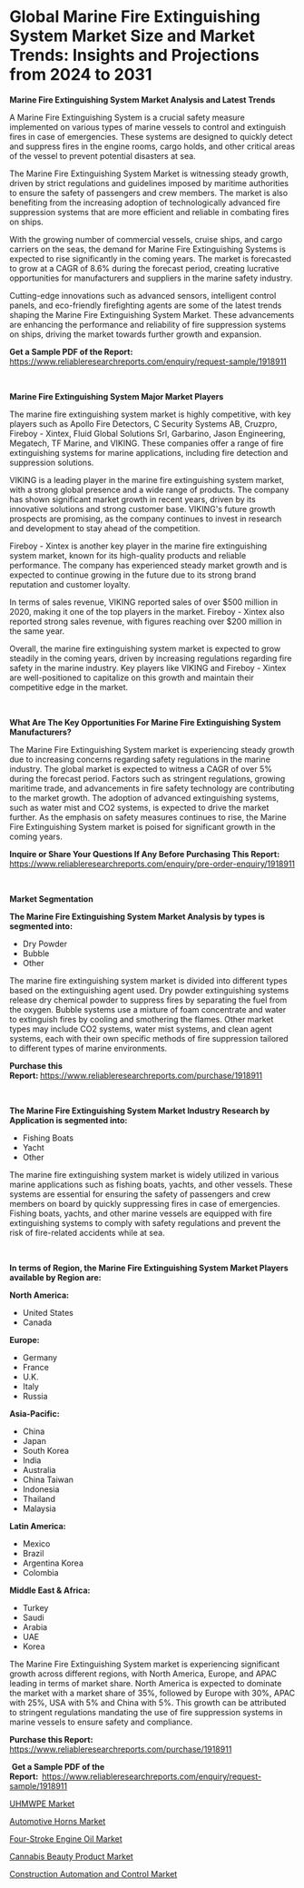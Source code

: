 <p><h1>Global Marine Fire Extinguishing System Market Size and Market Trends: Insights and Projections from 2024 to 2031</h1></p><p><strong>Marine Fire Extinguishing System Market Analysis and Latest Trends</strong></p>
<p><p>A Marine Fire Extinguishing System is a crucial safety measure implemented on various types of marine vessels to control and extinguish fires in case of emergencies. These systems are designed to quickly detect and suppress fires in the engine rooms, cargo holds, and other critical areas of the vessel to prevent potential disasters at sea.</p><p>The Marine Fire Extinguishing System Market is witnessing steady growth, driven by strict regulations and guidelines imposed by maritime authorities to ensure the safety of passengers and crew members. The market is also benefiting from the increasing adoption of technologically advanced fire suppression systems that are more efficient and reliable in combating fires on ships.</p><p>With the growing number of commercial vessels, cruise ships, and cargo carriers on the seas, the demand for Marine Fire Extinguishing Systems is expected to rise significantly in the coming years. The market is forecasted to grow at a CAGR of 8.6% during the forecast period, creating lucrative opportunities for manufacturers and suppliers in the marine safety industry.</p><p>Cutting-edge innovations such as advanced sensors, intelligent control panels, and eco-friendly firefighting agents are some of the latest trends shaping the Marine Fire Extinguishing System Market. These advancements are enhancing the performance and reliability of fire suppression systems on ships, driving the market towards further growth and expansion.</p></p>
<p><strong>Get a Sample PDF of the Report:&nbsp;</strong> <a href="https://www.reliableresearchreports.com/enquiry/request-sample/1918911">https://www.reliableresearchreports.com/enquiry/request-sample/1918911</a></p>
<p>&nbsp;</p>
<p><strong>Marine Fire Extinguishing System Major Market Players</strong></p>
<p><p>The marine fire extinguishing system market is highly competitive, with key players such as Apollo Fire Detectors, C Security Systems AB, Cruzpro, Fireboy - Xintex, Fluid Global Solutions Srl, Garbarino, Jason Engineering, Megatech, TF Marine, and VIKING. These companies offer a range of fire extinguishing systems for marine applications, including fire detection and suppression solutions.</p><p>VIKING is a leading player in the marine fire extinguishing system market, with a strong global presence and a wide range of products. The company has shown significant market growth in recent years, driven by its innovative solutions and strong customer base. VIKING's future growth prospects are promising, as the company continues to invest in research and development to stay ahead of the competition.</p><p>Fireboy - Xintex is another key player in the marine fire extinguishing system market, known for its high-quality products and reliable performance. The company has experienced steady market growth and is expected to continue growing in the future due to its strong brand reputation and customer loyalty.</p><p>In terms of sales revenue, VIKING reported sales of over $500 million in 2020, making it one of the top players in the market. Fireboy - Xintex also reported strong sales revenue, with figures reaching over $200 million in the same year.</p><p>Overall, the marine fire extinguishing system market is expected to grow steadily in the coming years, driven by increasing regulations regarding fire safety in the marine industry. Key players like VIKING and Fireboy - Xintex are well-positioned to capitalize on this growth and maintain their competitive edge in the market.</p></p>
<p>&nbsp;</p>
<p><strong>What Are The Key Opportunities For Marine Fire Extinguishing System Manufacturers?</strong></p>
<p><p>The Marine Fire Extinguishing System market is experiencing steady growth due to increasing concerns regarding safety regulations in the marine industry. The global market is expected to witness a CAGR of over 5% during the forecast period. Factors such as stringent regulations, growing maritime trade, and advancements in fire safety technology are contributing to the market growth. The adoption of advanced extinguishing systems, such as water mist and CO2 systems, is expected to drive the market further. As the emphasis on safety measures continues to rise, the Marine Fire Extinguishing System market is poised for significant growth in the coming years.</p></p>
<p><strong>Inquire or Share Your Questions If Any Before Purchasing This Report:</strong> <a href="https://www.reliableresearchreports.com/enquiry/pre-order-enquiry/1918911">https://www.reliableresearchreports.com/enquiry/pre-order-enquiry/1918911</a></p>
<p>&nbsp;</p>
<p><strong>Market Segmentation</strong></p>
<p><strong>The Marine Fire Extinguishing System Market Analysis by types is segmented into:</strong></p>
<p><ul><li>Dry Powder</li><li>Bubble</li><li>Other</li></ul></p>
<p><p>The marine fire extinguishing system market is divided into different types based on the extinguishing agent used. Dry powder extinguishing systems release dry chemical powder to suppress fires by separating the fuel from the oxygen. Bubble systems use a mixture of foam concentrate and water to extinguish fires by cooling and smothering the flames. Other market types may include CO2 systems, water mist systems, and clean agent systems, each with their own specific methods of fire suppression tailored to different types of marine environments.</p></p>
<p><strong>Purchase this Report:&nbsp;</strong><a href="https://www.reliableresearchreports.com/purchase/1918911">https://www.reliableresearchreports.com/purchase/1918911</a></p>
<p>&nbsp;</p>
<p><strong>The Marine Fire Extinguishing System Market Industry Research by Application is segmented into:</strong></p>
<p><ul><li>Fishing Boats</li><li>Yacht</li><li>Other</li></ul></p>
<p><p>The marine fire extinguishing system market is widely utilized in various marine applications such as fishing boats, yachts, and other vessels. These systems are essential for ensuring the safety of passengers and crew members on board by quickly suppressing fires in case of emergencies. Fishing boats, yachts, and other marine vessels are equipped with fire extinguishing systems to comply with safety regulations and prevent the risk of fire-related accidents while at sea.</p></p>
<p>&nbsp;</p>
<p><strong>In terms of Region, the Marine Fire Extinguishing System Market Players available by Region are:</strong></p>
<p>
    <p> <strong> North America: </strong>
        <ul>
            <li>United States</li>
            <li>Canada</li>
        </ul>
        </p> 
    <p> <strong> Europe: </strong>
        <ul>
            <li>Germany</li>
            <li>France</li>
            <li>U.K.</li>
            <li>Italy</li>
            <li>Russia</li>
        </ul>
        </p> 
    <p> <strong> Asia-Pacific: </strong>
        <ul>
            <li>China</li>
            <li>Japan</li>
            <li>South Korea</li>
            <li>India</li>
            <li>Australia</li>
            <li>China Taiwan</li>
            <li>Indonesia</li>
            <li>Thailand</li>
            <li>Malaysia</li>
        </ul>
        </p> 
    <p> <strong> Latin America: </strong>
        <ul>
            <li>Mexico</li>
            <li>Brazil</li>
            <li>Argentina Korea</li>
            <li>Colombia</li>
        </ul>
        </p> 
    <p> <strong> Middle East & Africa: </strong>
        <ul>
            <li>Turkey</li>
            <li>Saudi</li>
            <li>Arabia</li>
            <li>UAE</li>
            <li>Korea</li>
        </ul>
    </p>
    </p>
<p><p>The Marine Fire Extinguishing System market is experiencing significant growth across different regions, with North America, Europe, and APAC leading in terms of market share. North America is expected to dominate the market with a market share of 35%, followed by Europe with 30%, APAC with 25%, USA with 5% and China with 5%. This growth can be attributed to stringent regulations mandating the use of fire suppression systems in marine vessels to ensure safety and compliance.</p></p>
<p><strong>Purchase this Report: </strong><a href="https://www.reliableresearchreports.com/purchase/1918911">https://www.reliableresearchreports.com/purchase/1918911</a></p>
<p>&nbsp;<strong>Get a Sample PDF of the Report:&nbsp;&nbsp;</strong><a href="https://www.reliableresearchreports.com/enquiry/request-sample/1918911">https://www.reliableresearchreports.com/enquiry/request-sample/1918911</a></p>
<p><strong></strong></p>
<p><p><a href="https://view.publitas.com/reportprime-1/uhmwpe-market-size-2024-2031-global-industrial-analysis-key-geographical-regions-market-share-top-key-players-product-types-and-forecast-research-report/">UHMWPE Market</a></p><p><a href="https://view.publitas.com/reportprime-1/automotive-horns-market-size-reflecting-a-forecast-till-2031-market-by-type-by-application-and-by-geography/">Automotive Horns Market</a></p><p><a href="https://meowing-canidae-761.notion.site/Four-Stroke-Engine-Oil-Market-Analysis-Examines-its-Scope-on-Growth-Opportunities-and-Forecasted-Tr-d78ffc2f88504b7da158aef3df60d62d">Four-Stroke Engine Oil Market</a></p><p><a href="https://military-diascia-e68.notion.site/Cannabis-Beauty-Product-Market-Size-Furnishes-Valuable-Information-Encompassing-Market-Share-Market-5031785e726345478c765ae504ce4058">Cannabis Beauty Product Market</a></p><p><a href="https://sudsy-motorcycle-bbc.notion.site/Construction-Automation-and-Control-Market-Size-and-Growth-Market-Segmentation-Regional-and-Countr-283caf72b6eb4d09ac6789b1132210ed">Construction Automation and Control Market</a></p></p>